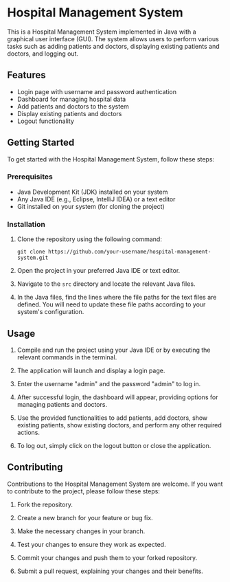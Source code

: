 # Hospital Management System

This is a Hospital Management System implemented in Java with a graphical user interface (GUI). The system allows users to perform various tasks such as adding patients and doctors, displaying existing patients and doctors, and logging out.

## Features

- Login page with username and password authentication
- Dashboard for managing hospital data
- Add patients and doctors to the system
- Display existing patients and doctors
- Logout functionality

## Getting Started

To get started with the Hospital Management System, follow these steps:

### Prerequisites

- Java Development Kit (JDK) installed on your system
- Any Java IDE (e.g., Eclipse, IntelliJ IDEA) or a text editor
- Git installed on your system (for cloning the project)

### Installation

1. Clone the repository using the following command:

   ```shell
   git clone https://github.com/your-username/hospital-management-system.git
   
2. Open the project in your preferred Java IDE or text editor.

3. Navigate to the `src` directory and locate the relevant Java files.

4. In the Java files, find the lines where the file paths for the text files are defined. You will need to update these file paths according to your system's configuration.

## Usage

1. Compile and run the project using your Java IDE or by executing the relevant commands in the terminal.

2. The application will launch and display a login page.

3. Enter the username "admin" and the password "admin" to log in.

4. After successful login, the dashboard will appear, providing options for managing patients and doctors.

5. Use the provided functionalities to add patients, add doctors, show existing patients, show existing doctors, and perform any other required actions.

6. To log out, simply click on the logout button or close the application.

## Contributing

Contributions to the Hospital Management System are welcome. If you want to contribute to the project, please follow these steps:

1. Fork the repository.

2. Create a new branch for your feature or bug fix.

3. Make the necessary changes in your branch.

4. Test your changes to ensure they work as expected.

5. Commit your changes and push them to your forked repository.

6. Submit a pull request, explaining your changes and their benefits.
